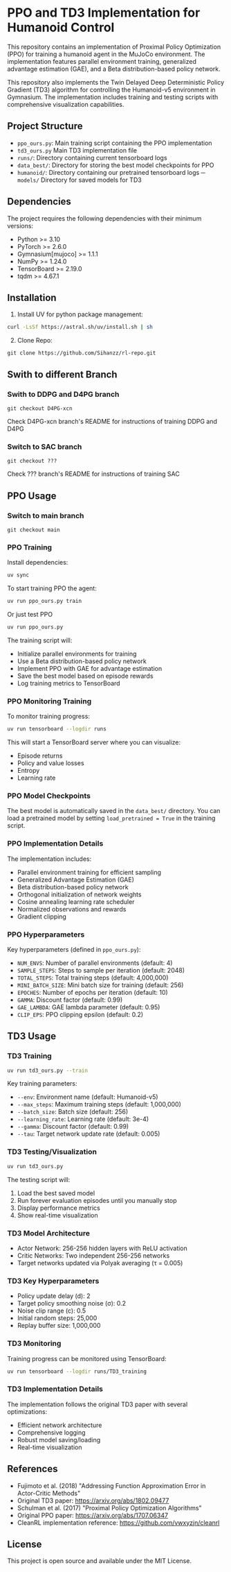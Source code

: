 # PPO and TD3 Implementation for Humanoid Control

This repository contains an implementation of Proximal Policy Optimization (PPO) for training a humanoid agent in the MuJoCo environment. The implementation features parallel environment training, generalized advantage estimation (GAE), and a Beta distribution-based policy network.

This repository also implements the Twin Delayed Deep Deterministic Policy Gradient (TD3) algorithm for controlling the Humanoid-v5 environment in Gymnasium. The implementation includes training and testing scripts with comprehensive visualization capabilities.

## Project Structure

- `ppo_ours.py`: Main training script containing the PPO implementation
- `td3_ours.py` Main TD3 implementation file
- `runs/`: Directory containing current tensorboard logs
- `data_best/`: Directory for storing the best model checkpoints for PPO
- `humanoid/`: Directory containing our pretrained tensorboard logs
─ `models/` Directory for saved models for TD3

## Dependencies

The project requires the following dependencies with their minimum versions:

- Python >= 3.10
- PyTorch >= 2.6.0
- Gymnasium[mujoco] >= 1.1.1
- NumPy >= 1.24.0
- TensorBoard >= 2.19.0
- tqdm >= 4.67.1

## Installation

1. Install UV for python package management:
```bash
curl -LsSf https://astral.sh/uv/install.sh | sh
```
2. Clone Repo:
```
git clone https://github.com/Sihanzz/rl-repo.git
```

## Swith to different Branch

### Swith to DDPG and D4PG branch
```
git checkout D4PG-xcn
```
Check D4PG-xcn branch's README for instructions of training DDPG and D4PG

### Switch to SAC branch
```
git checkout ???
```
Check ??? branch's README for instructions of training SAC

## PPO Usage
### Switch to main branch
```
git checkout main
```

### PPO Training

Install dependencies:
```bash
uv sync
```

To start training PPO the agent:

```bash
uv run ppo_ours.py train
```

Or just test PPO
```bash
uv run ppo_ours.py
```

The training script will:
- Initialize parallel environments for training
- Use a Beta distribution-based policy network
- Implement PPO with GAE for advantage estimation
- Save the best model based on episode rewards
- Log training metrics to TensorBoard

### PPO Monitoring Training

To monitor training progress:

```bash
uv run tensorboard --logdir runs
```

This will start a TensorBoard server where you can visualize:
- Episode returns
- Policy and value losses
- Entropy
- Learning rate

### PPO Model Checkpoints

The best model is automatically saved in the `data_best/` directory. You can load a pretrained model by setting `load_pretrained = True` in the training script.

### PPO Implementation Details

The implementation includes:
- Parallel environment training for efficient sampling
- Generalized Advantage Estimation (GAE)
- Beta distribution-based policy network
- Orthogonal initialization of network weights
- Cosine annealing learning rate scheduler
- Normalized observations and rewards
- Gradient clipping

### PPO Hyperparameters

Key hyperparameters (defined in `ppo_ours.py`):
- `NUM_ENVS`: Number of parallel environments (default: 4)
- `SAMPLE_STEPS`: Steps to sample per iteration (default: 2048)
- `TOTAL_STEPS`: Total training steps (default: 4,000,000)
- `MINI_BATCH_SIZE`: Mini batch size for training (default: 256)
- `EPOCHES`: Number of epochs per iteration (default: 10)
- `GAMMA`: Discount factor (default: 0.99)
- `GAE_LAMBDA`: GAE lambda parameter (default: 0.95)
- `CLIP_EPS`: PPO clipping epsilon (default: 0.2)


## TD3 Usage
### TD3 Training
```bash
uv run td3_ours.py --train
```

Key training parameters:
- `--env`: Environment name (default: Humanoid-v5)
- `--max_steps`: Maximum training steps (default: 1,000,000)
- `--batch_size`: Batch size (default: 256)
- `--learning_rate`: Learning rate (default: 3e-4)
- `--gamma`: Discount factor (default: 0.99)
- `--tau`: Target network update rate (default: 0.005)

### TD3 Testing/Visualization
```bash
uv run td3_ours.py
```

The testing script will:
1. Load the best saved model
2. Run forever evaluation episodes until you manually stop
3. Display performance metrics
4. Show real-time visualization

### TD3 Model Architecture
- Actor Network: 256-256 hidden layers with ReLU activation
- Critic Networks: Two independent 256-256 networks
- Target networks updated via Polyak averaging (τ = 0.005)

### TD3 Key Hyperparameters
- Policy update delay (d): 2
- Target policy smoothing noise (σ): 0.2
- Noise clip range (c): 0.5
- Initial random steps: 25,000
- Replay buffer size: 1,000,000

### TD3 Monitoring
Training progress can be monitored using TensorBoard:
```bash
uv run tensorboard --logdir runs/TD3_training
```

### TD3 Implementation Details
The implementation follows the original TD3 paper with several optimizations:
- Efficient network architecture
- Comprehensive logging
- Robust model saving/loading
- Real-time visualization

## References
- Fujimoto et al. (2018) "Addressing Function Approximation Error in Actor-Critic Methods"
- Original TD3 paper: https://arxiv.org/abs/1802.09477
- Schulman et al. (2017) "Proximal Policy Optimization Algorithms"
- Original PPO paper: https://arxiv.org/abs/1707.06347
- CleanRL implementation reference: https://github.com/vwxyzjn/cleanrl


## License
This project is open source and available under the MIT License.

